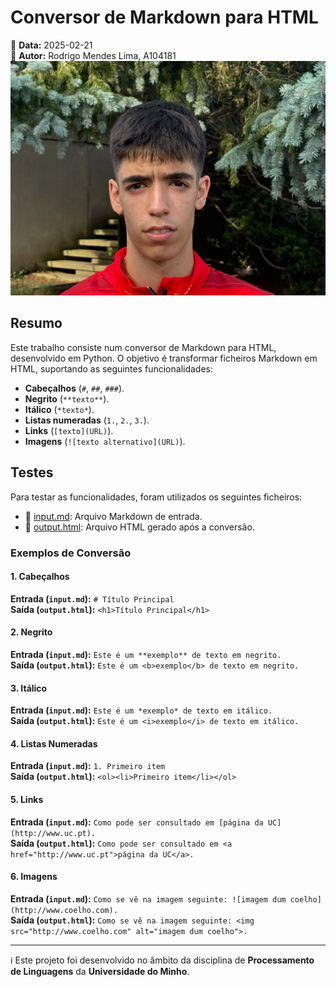 # Conversor de Markdown para HTML

📅 **Data:** 2025-02-21  
👤 **Autor:** Rodrigo Mendes Lima, A104181  
![Foto](../Images/foto.jpg)  

## Resumo

Este trabalho consiste num conversor de Markdown para HTML, desenvolvido em Python. O objetivo é transformar ficheiros Markdown em HTML, suportando as seguintes funcionalidades:

- **Cabeçalhos** (`#`, `##`, `###`).
- **Negrito** (`**texto**`).
- **Itálico** (`*texto*`).
- **Listas numeradas** (`1.`, `2.`, `3.`).
- **Links** (`[texto](URL)`).
- **Imagens** (`![texto alternativo](URL)`).

## Testes

Para testar as funcionalidades, foram utilizados os seguintes ficheiros:

- 📄 [input.md](input.md): Arquivo Markdown de entrada.
- 📄 [output.html](output.html): Arquivo HTML gerado após a conversão.

### Exemplos de Conversão

#### 1. Cabeçalhos  
**Entrada (`input.md`):** `# Título Principal`  
**Saída (`output.html`):** `<h1>Título Principal</h1>`

#### 2. Negrito  
**Entrada (`input.md`):** `Este é um **exemplo** de texto em negrito.`  
**Saída (`output.html`):** `Este é um <b>exemplo</b> de texto em negrito.`

#### 3. Itálico  
**Entrada (`input.md`):** `Este é um *exemplo* de texto em itálico.`  
**Saída (`output.html`):** `Este é um <i>exemplo</i> de texto em itálico.`

#### 4. Listas Numeradas  
**Entrada (`input.md`):** `1. Primeiro item`  
**Saída (`output.html`):** `<ol><li>Primeiro item</li></ol>`

#### 5. Links  
**Entrada (`input.md`):** `Como pode ser consultado em [página da UC](http://www.uc.pt).`  
**Saída (`output.html`):** `Como pode ser consultado em <a href="http://www.uc.pt">página da UC</a>.`

#### 6. Imagens  
**Entrada (`input.md`):** `Como se vê na imagem seguinte: ![imagem dum coelho](http://www.coelho.com).`  
**Saída (`output.html`):** `Como se vê na imagem seguinte: <img src="http://www.coelho.com" alt="imagem dum coelho">.`

---

ℹ️ Este projeto foi desenvolvido no âmbito da disciplina de **Processamento de Linguagens** da **Universidade do Minho**.